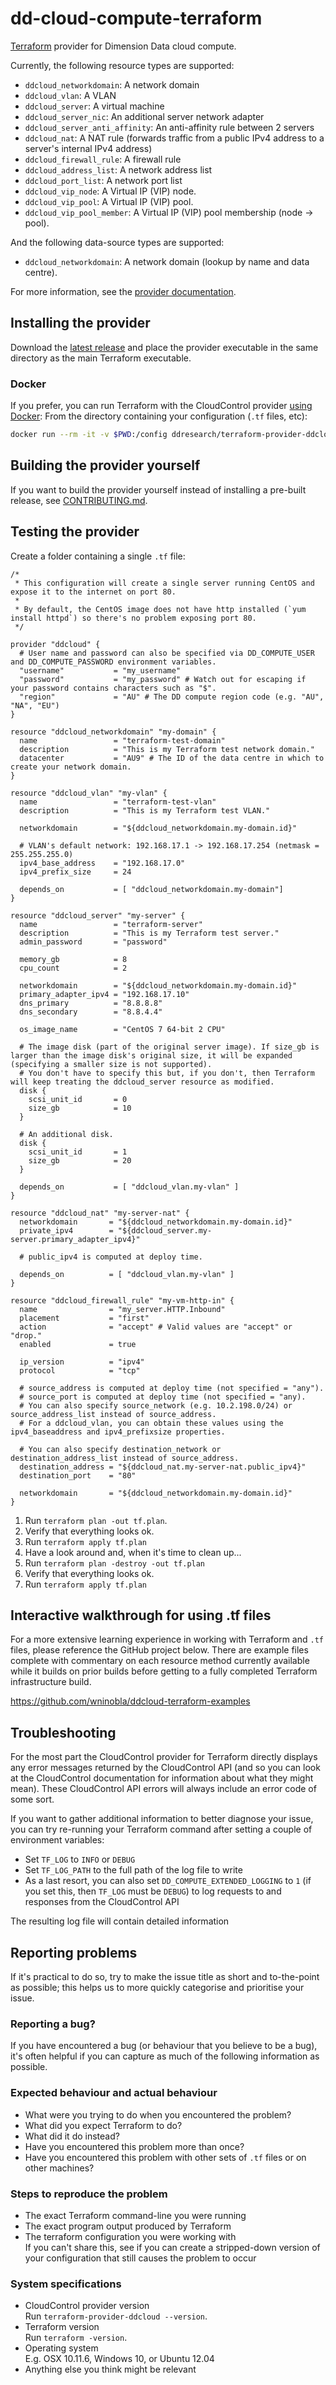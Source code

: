 # dd-cloud-compute-terraform
[Terraform](https://terraform.io/) provider for Dimension Data cloud compute.

Currently, the following resource types are supported:

* `ddcloud_networkdomain`: A network domain
* `ddcloud_vlan`: A VLAN
* `ddcloud_server`: A virtual machine
* `ddcloud_server_nic`: An additional server network adapter
* `ddcloud_server_anti_affinity`: An anti-affinity rule between 2 servers
* `ddcloud_nat`: A NAT rule (forwards traffic from a public IPv4 address to a server's internal IPv4 address)
* `ddcloud_firewall_rule`: A firewall rule
* `ddcloud_address_list`: A network address list
* `ddcloud_port_list`: A network port list
* `ddcloud_vip_node`: A Virtual IP (VIP) node.
* `ddcloud_vip_pool`: A Virtual IP (VIP) pool.
* `ddcloud_vip_pool_member`: A Virtual IP (VIP) pool membership (node -> pool).

And the following data-source types are supported:

* `ddcloud_networkdomain`: A network domain (lookup by name and data centre).

For more information, see the [provider documentation](docs/).

## Installing the provider

Download the [latest release](https://github.com/DimensionDataResearch/dd-cloud-compute-terraform/releases) and place the provider executable in the same directory as the main Terraform executable.

### Docker

If you prefer, you can run Terraform with the CloudControl provider [using Docker](https://hub.docker.com/r/ddresearch/terraform-provider-ddcloud/):
From the directory containing your configuration (`.tf` files, etc):

```bash
docker run --rm -it -v $PWD:/config ddresearch/terraform-provider-ddcloud /bin/terraform plan
```

## Building the provider yourself

If you want to build the provider yourself instead of installing a pre-built release, see [CONTRIBUTING.md](CONTRIBUTING.md).

## Testing the provider

Create a folder containing a single `.tf` file:

```hcl
/*
 * This configuration will create a single server running CentOS and expose it to the internet on port 80.
 *
 * By default, the CentOS image does not have http installed (`yum install httpd`) so there's no problem exposing port 80.
 */

provider "ddcloud" {
  # User name and password can also be specified via DD_COMPUTE_USER and DD_COMPUTE_PASSWORD environment variables.
  "username"           = "my_username"
  "password"           = "my_password" # Watch out for escaping if your password contains characters such as "$".
  "region"             = "AU" # The DD compute region code (e.g. "AU", "NA", "EU")
}

resource "ddcloud_networkdomain" "my-domain" {
  name                 = "terraform-test-domain"
  description          = "This is my Terraform test network domain."
  datacenter           = "AU9" # The ID of the data centre in which to create your network domain.
}

resource "ddcloud_vlan" "my-vlan" {
  name                 = "terraform-test-vlan"
  description          = "This is my Terraform test VLAN."

  networkdomain        = "${ddcloud_networkdomain.my-domain.id}"

  # VLAN's default network: 192.168.17.1 -> 192.168.17.254 (netmask = 255.255.255.0)
  ipv4_base_address    = "192.168.17.0"
  ipv4_prefix_size     = 24

  depends_on           = [ "ddcloud_networkdomain.my-domain"]
}

resource "ddcloud_server" "my-server" {
  name                 = "terraform-server"
  description          = "This is my Terraform test server."
  admin_password       = "password"

  memory_gb            = 8
  cpu_count            = 2

  networkdomain        = "${ddcloud_networkdomain.my-domain.id}"
  primary_adapter_ipv4 = "192.168.17.10"
  dns_primary          = "8.8.8.8"
  dns_secondary        = "8.8.4.4"

  os_image_name        = "CentOS 7 64-bit 2 CPU"

  # The image disk (part of the original server image). If size_gb is larger than the image disk's original size, it will be expanded (specifying a smaller size is not supported).
  # You don't have to specify this but, if you don't, then Terraform will keep treating the ddcloud_server resource as modified.
  disk {
    scsi_unit_id       = 0
    size_gb            = 10
  }

  # An additional disk.
  disk {
    scsi_unit_id       = 1
    size_gb            = 20
  }

  depends_on           = [ "ddcloud_vlan.my-vlan" ]
}

resource "ddcloud_nat" "my-server-nat" {
  networkdomain       = "${ddcloud_networkdomain.my-domain.id}"
  private_ipv4        = "${ddcloud_server.my-server.primary_adapter_ipv4}"

  # public_ipv4 is computed at deploy time.

  depends_on          = [ "ddcloud_vlan.my-vlan" ]
}

resource "ddcloud_firewall_rule" "my-vm-http-in" {
  name                = "my_server.HTTP.Inbound"
  placement           = "first"
  action              = "accept" # Valid values are "accept" or "drop."
  enabled             = true

  ip_version          = "ipv4"
  protocol            = "tcp"

  # source_address is computed at deploy time (not specified = "any").
  # source_port is computed at deploy time (not specified = "any).
  # You can also specify source_network (e.g. 10.2.198.0/24) or source_address_list instead of source_address.
  # For a ddcloud_vlan, you can obtain these values using the ipv4_baseaddress and ipv4_prefixsize properties.

  # You can also specify destination_network or destination_address_list instead of source_address.
  destination_address = "${ddcloud_nat.my-server-nat.public_ipv4}"
  destination_port    = "80"

  networkdomain       = "${ddcloud_networkdomain.my-domain.id}"
}
```

1. Run `terraform plan -out tf.plan`.
2. Verify that everything looks ok.
3. Run `terraform apply tf.plan`
4. Have a look around and, when it's time to clean up...
5. Run `terraform plan -destroy -out tf.plan`
6. Verify that everything looks ok.
7. Run `terraform apply tf.plan`

## Interactive walkthrough for using .tf files

For a more extensive learning experience in working with Terraform and `.tf` files, please reference the GitHub project below.  There are example files complete with commentary on each resource method currently available while it builds on prior builds before getting to a fully completed Terraform infrastructure build.

https://github.com/wninobla/ddcloud-terraform-examples

## Troubleshooting

For the most part the CloudControl provider for Terraform directly displays any error messages returned by the CloudControl API (and so you can look at the CloudControl documentation for information about what they might mean). These CloudControl API errors will always include an error code of some sort.

If you want to gather additional information to better diagnose your issue, you can try re-running your Terraform command after setting a couple of environment variables:
  * Set `TF_LOG` to `INFO` or `DEBUG`
  * Set `TF_LOG_PATH` to the full path of the log file to write
  * As a last resort, you can also set `DD_COMPUTE_EXTENDED_LOGGING` to `1` (if you set this, then `TF_LOG` must be `DEBUG`) to log requests to and responses from the CloudControl API

The resulting log file will contain detailed information

## Reporting problems

If it's practical to do so, try to make the issue title as short and to-the-point as possible; this helps us to more quickly categorise and prioritise your issue.

### Reporting a bug?

If you have encountered a bug (or behaviour that you believe to be a bug), it's often helpful if you can capture as much of the following information as possible.

### Expected behaviour and actual behaviour

* What were you trying to do when you encountered the problem?
* What did you expect Terraform to do?
* What did it do instead?
* Have you encountered this problem more than once?
* Have you encountered this problem with other sets of `.tf` files or on other machines?

### Steps to reproduce the problem

* The exact Terraform command-line you were running
* The exact program output produced by Terraform
* The terraform configuration you were working with  
If you can't share this, see if you can create a stripped-down version of your configuration that still causes the problem to occur

### System specifications

* CloudControl provider version  
Run `terraform-provider-ddcloud --version`.
* Terraform version  
Run `terraform -version`.
* Operating system  
E.g. OSX 10.11.6, Windows 10, or Ubuntu 12.04
* Anything else you think might be relevant
